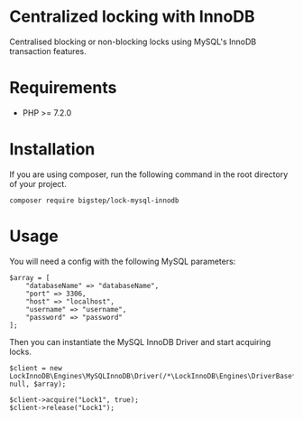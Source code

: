 # Centralized locking with InnoDB
Centralised blocking or non-blocking locks using MySQL's InnoDB transaction features.


Requirements
============

* PHP >= 7.2.0


Installation
============

If you are using composer, run the following command in the root directory of your project.

    composer require bigstep/lock-mysql-innodb


Usage
=====

You will need a config with the following MySQL parameters:

    $array = [
        "databaseName" => "databaseName",
        "port" => 3306,
        "host" => "localhost",
        "username" => "username",
        "password" => "password"
    ];

Then you can instantiate the MySQL InnoDB Driver and start acquiring locks.

    $client = new LockInnoDB\Engines\MySQLInnoDB\Driver(/*\LockInnoDB\Engines\DriverBase*/ null, $array);

    $client->acquire("Lock1", true);
    $client->release("Lock1");